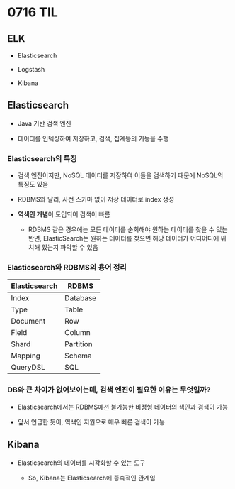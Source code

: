 # 0716 TIL

## ELK

- Elasticsearch
  
- Logstash
  
- Kibana

## Elasticsearch

- Java 기반 검색 엔진

- 데이터를 인덱싱하여 저장하고, 검색, 집계등의 기능을 수행

### Elasticsearch의 특징

- 검색 엔진이지만, NoSQL 데이터를 저장하여 이들을 검색하기 때문에 NoSQL의 특징도 있음

- RDBMS와 달리, 사전 스키마 없이 저장 데이터로 index 생성

- <b>역색인 개념</b>이 도입되어 검색이 빠름

  - RDBMS 같은 경우에는 모든 데이터를 순회해야 원하는 데이터를 찾을 수 있는 반면, ElasticSearch는 원하는 데이터를 찾으면 해당 데이터가 어디어디에 위치해 있는지 파악할 수 있음

### Elasticsearch와 RDBMS의 용어 정리
| Elasticsearch | RDBMS          |
| ------------- | -------------- |
| Index         | Database       |
| Type          | Table          |
| Document      | Row            |
| Field         | Column         |
| Shard         | Partition      |
| Mapping       | Schema         |
| QueryDSL      | SQL            |

### DB와 큰 차이가 없어보이는데, 검색 엔진이 필요한 이유는 무엇일까?

- Elasticsearch에서는 RDBMS에선 불가능한 비정형 데이터의 색인과 검색이 가능
  
- 앞서 언급한 듯이, 역색인 지원으로 매우 빠른 검색이 가능

## Kibana

- Elasticsearch의 데이터를 시각화할 수 있는 도구

  - So, Kibana는 Elasticsearch에 종속적인 관계임
